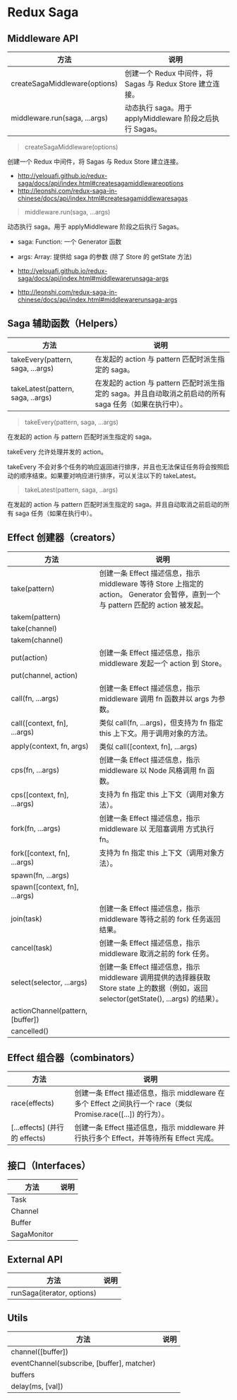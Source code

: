 # Redux Saga

## Middleware API

方法 | 说明
---|---
createSagaMiddleware(options) | 创建一个 Redux 中间件，将 Sagas 与 Redux Store 建立连接。
middleware.run(saga, ...args) | 动态执行 saga。用于 applyMiddleware 阶段之后执行 Sagas。

> createSagaMiddleware(options)

创建一个 Redux 中间件，将 Sagas 与 Redux Store 建立连接。

* http://yelouafi.github.io/redux-saga/docs/api/index.html#createsagamiddlewareoptions
* http://leonshi.com/redux-saga-in-chinese/docs/api/index.html#createsagamiddlewaresagas

> middleware.run(saga, ...args)

动态执行 saga。用于 applyMiddleware 阶段之后执行 Sagas。

* saga: Function: 一个 Generator 函数
* args: Array: 提供给 saga 的参数 (除了 Store 的 getState 方法)

* http://yelouafi.github.io/redux-saga/docs/api/index.html#middlewarerunsaga-args
* http://leonshi.com/redux-saga-in-chinese/docs/api/index.html#middlewarerunsaga-args

## Saga 辅助函数（Helpers）

方法 | 说明
---|---
takeEvery(pattern, saga, ...args) | 在发起的 action 与 pattern 匹配时派生指定的 saga。
takeLatest(pattern, saga, ..args) | 在发起的 action 与 pattern 匹配时派生指定的 saga。并且自动取消之前启动的所有 saga 任务（如果在执行中）。

> takeEvery(pattern, saga, ...args)

在发起的 action 与 pattern 匹配时派生指定的 saga。

takeEvery 允许处理并发的 action。

takeEvery 不会对多个任务的响应返回进行排序，并且也无法保证任务将会按照启动的顺序结束。如果要对响应进行排序，可以关注以下的 takeLatest。

> takeLatest(pattern, saga, ..args)

在发起的 action 与 pattern 匹配时派生指定的 saga。并且自动取消之前启动的所有 saga 任务（如果在执行中）。

## Effect 创建器（creators）

方法 | 说明
---|---
take(pattern) | 创建一条 Effect 描述信息，指示 middleware 等待 Store 上指定的 action。 Generator 会暂停，直到一个与 pattern 匹配的 action 被发起。
takem(pattern) |
take(channel) |
takem(channel) |
put(action) |  创建一条 Effect 描述信息，指示 middleware 发起一个 action 到 Store。
put(channel, action) |
call(fn, ...args) | 创建一条 Effect 描述信息，指示 middleware 调用 fn 函数并以 args 为参数。
call([context, fn], ...args) | 类似 call(fn, ...args)，但支持为 fn 指定 this 上下文。用于调用对象的方法。
apply(context, fn, args) | 类似 call([context, fn], ...args)
cps(fn, ...args) | 创建一条 Effect 描述信息，指示 middleware 以 Node 风格调用 fn 函数。
cps([context, fn], ...args) | 支持为 fn 指定 this 上下文（调用对象方法）。
fork(fn, ...args) | 创建一条 Effect 描述信息，指示 middleware 以 无阻塞调用 方式执行 fn。
fork([context, fn], ...args) | 支持为 fn 指定 this 上下文（调用对象方法）。
spawn(fn, ...args) |
spawn([context, fn], ...args) |
join(task) | 创建一条 Effect 描述信息，指示 middleware 等待之前的 fork 任务返回结果。
cancel(task) | 创建一条 Effect 描述信息，指示 middleware 取消之前的 fork 任务。
select(selector, ...args) | 创建一条 Effect 描述信息，指示 middleware 调用提供的选择器获取 Store state 上的数据（例如，返回 selector(getState(), ...args) 的结果）。
actionChannel(pattern, [buffer]) |
cancelled() |

## Effect 组合器（combinators）

方法 | 说明
---|---
race(effects) | 创建一条 Effect 描述信息，指示 middleware 在多个 Effect 之间执行一个 race（类似 Promise.race([...]) 的行为）。
[...effects] (并行的 effects) | 创建一条 Effect 描述信息，指示 middleware 并行执行多个 Effect，并等待所有 Effect 完成。

## 接口（Interfaces）

方法 | 说明
---|---
Task |
Channel |
Buffer |
SagaMonitor |

## External API

方法 | 说明
---|---
runSaga(iterator, options) |

## Utils

方法 | 说明
---|---
channel([buffer]) |
eventChannel(subscribe, [buffer], matcher) |
buffers |
delay(ms, [val]) |
